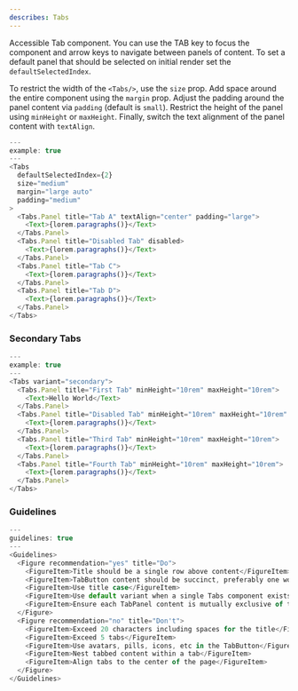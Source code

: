 ```yaml
---
describes: Tabs
---
```


Accessible Tab component. You can use the TAB key to focus the component and arrow keys to navigate between panels of content. To set a default panel that should be selected on initial render set the `defaultSelectedIndex`.

To restrict the width of the `<Tabs/>`, use the `size` prop. Add space around the entire component using the `margin` prop. Adjust the padding around the panel content via `padding` (default is `small`). Restrict the height of the panel using `minHeight` or `maxHeight`. Finally, switch the
text alignment of the panel content with `textAlign`.

```js
---
example: true
---
<Tabs
  defaultSelectedIndex={2}
  size="medium"
  margin="large auto"
  padding="medium"
>
  <Tabs.Panel title="Tab A" textAlign="center" padding="large">
    <Text>{lorem.paragraphs()}</Text>
  </Tabs.Panel>
  <Tabs.Panel title="Disabled Tab" disabled>
    <Text>{lorem.paragraphs()}</Text>
  </Tabs.Panel>
  <Tabs.Panel title="Tab C">
    <Text>{lorem.paragraphs()}</Text>
  </Tabs.Panel>
  <Tabs.Panel title="Tab D">
    <Text>{lorem.paragraphs()}</Text>
  </Tabs.Panel>
</Tabs>
```

### Secondary Tabs

```js
---
example: true
---
<Tabs variant="secondary">
  <Tabs.Panel title="First Tab" minHeight="10rem" maxHeight="10rem">
    <Text>Hello World</Text>
  </Tabs.Panel>
  <Tabs.Panel title="Disabled Tab" minHeight="10rem" maxHeight="10rem" disabled>
    <Text>{lorem.paragraphs()}</Text>
  </Tabs.Panel>
  <Tabs.Panel title="Third Tab" minHeight="10rem" maxHeight="10rem">
    <Text>{lorem.paragraphs()}</Text>
  </Tabs.Panel>
  <Tabs.Panel title="Fourth Tab" minHeight="10rem" maxHeight="10rem">
    <Text>{lorem.paragraphs()}</Text>
  </Tabs.Panel>
</Tabs>
```

### Guidelines

```js
---
guidelines: true
---
<Guidelines>
  <Figure recommendation="yes" title="Do">
    <FigureItem>Title should be a single row above content</FigureItem>
    <FigureItem>TabButton content should be succinct, preferably one word</FigureItem>
    <FigureItem>Use title case</FigureItem>
    <FigureItem>Use default variant when a single Tabs component exists on the page</FigureItem> 
    <FigureItem>Ensure each TabPanel content is mutually exclusive of the others’</FigureItem>
  </Figure>
  <Figure recommendation="no" title="Don't">
    <FigureItem>Exceed 20 characters including spaces for the title</FigureItem>
    <FigureItem>Exceed 5 tabs</FigureItem>
    <FigureItem>Use avatars, pills, icons, etc in the TabButton</FigureItem>
    <FigureItem>Nest tabbed content within a tab</FigureItem>
    <FigureItem>Align tabs to the center of the page</FigureItem>
  </Figure>
</Guidelines>
```
